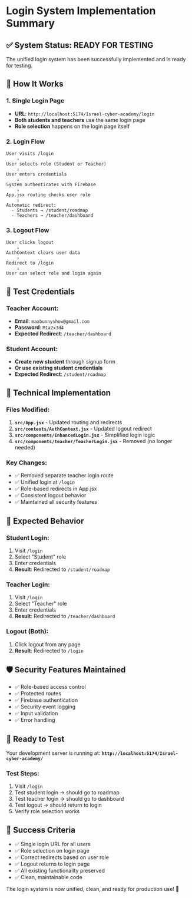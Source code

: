 # Login System Implementation Summary

## ✅ **System Status: READY FOR TESTING**

The unified login system has been successfully implemented and is ready for testing.

## 🎯 **How It Works**

### **1. Single Login Page**
- **URL**: `http://localhost:5174/Israel-cyber-academy/login`
- **Both students and teachers** use the same login page
- **Role selection** happens on the login page itself

### **2. Login Flow**
```
User visits /login
    ↓
User selects role (Student or Teacher)
    ↓
User enters credentials
    ↓
System authenticates with Firebase
    ↓
App.jsx routing checks user role
    ↓
Automatic redirect:
  - Students → /student/roadmap
  - Teachers → /teacher/dashboard
```

### **3. Logout Flow**
```
User clicks logout
    ↓
AuthContext clears user data
    ↓
Redirect to /login
    ↓
User can select role and login again
```

## 🧪 **Test Credentials**

### **Teacher Account:**
- **Email**: `maxbunnyshow@gmail.com`
- **Password**: `M1a2x3d4`
- **Expected Redirect**: `/teacher/dashboard`

### **Student Account:**
- **Create new student** through signup form
- **Or use existing student credentials**
- **Expected Redirect**: `/student/roadmap`

## 🔧 **Technical Implementation**

### **Files Modified:**
1. **`src/App.jsx`** - Updated routing and redirects
2. **`src/contexts/AuthContext.jsx`** - Updated logout redirect
3. **`src/components/EnhancedLogin.jsx`** - Simplified login logic
4. **`src/components/teacher/TeacherLogin.jsx`** - Removed (no longer needed)

### **Key Changes:**
- ✅ Removed separate teacher login route
- ✅ Unified login at `/login`
- ✅ Role-based redirects in App.jsx
- ✅ Consistent logout behavior
- ✅ Maintained all security features

## 🎉 **Expected Behavior**

### **Student Login:**
1. Visit `/login`
2. Select "Student" role
3. Enter credentials
4. **Result**: Redirected to `/student/roadmap`

### **Teacher Login:**
1. Visit `/login`
2. Select "Teacher" role
3. Enter credentials
4. **Result**: Redirected to `/teacher/dashboard`

### **Logout (Both):**
1. Click logout from any page
2. **Result**: Redirected to `/login`

## 🛡️ **Security Features Maintained**

- ✅ Role-based access control
- ✅ Protected routes
- ✅ Firebase authentication
- ✅ Security event logging
- ✅ Input validation
- ✅ Error handling

## 🚀 **Ready to Test**

Your development server is running at:
**`http://localhost:5174/Israel-cyber-academy/`**

### **Test Steps:**
1. Visit `/login`
2. Test student login → should go to roadmap
3. Test teacher login → should go to dashboard
4. Test logout → should return to login
5. Verify role selection works

## 📝 **Success Criteria**

- ✅ Single login URL for all users
- ✅ Role selection on login page
- ✅ Correct redirects based on user role
- ✅ Logout returns to login page
- ✅ All existing functionality preserved
- ✅ Clean, maintainable code

The login system is now unified, clean, and ready for production use! 🎉 